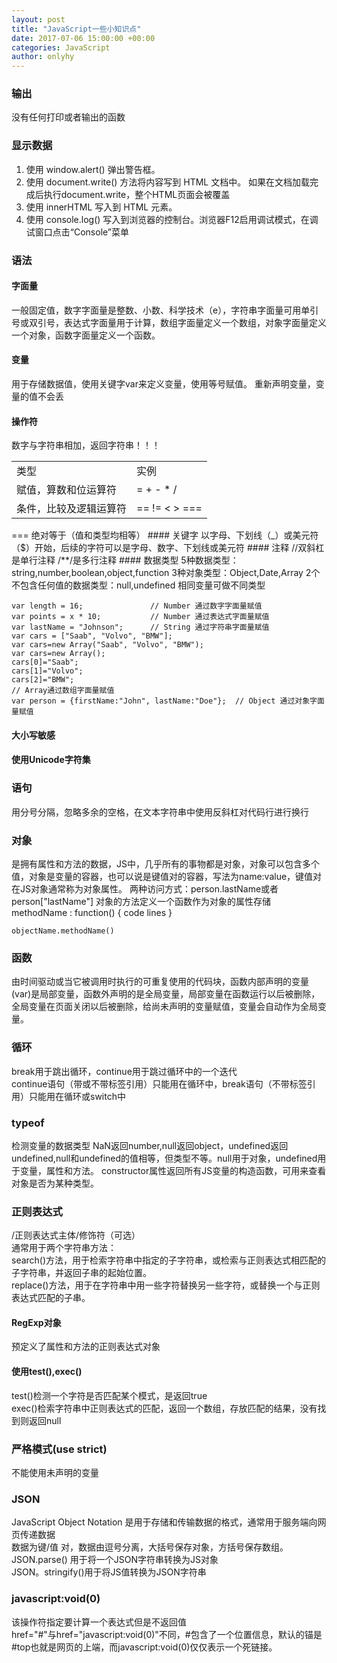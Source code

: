 ```yaml
---
layout: post
title: "JavaScript一些小知识点"
date: 2017-07-06 15:00:00 +00:00
categories: JavaScript
author: onlyhy
---
```

### 输出
   没有任何打印或者输出的函数  
### 显示数据  
  1. 使用 window.alert() 弹出警告框。  
  2. 使用 document.write() 方法将内容写到 HTML 文档中。 
如果在文档加载完成后执行document.write，整个HTML页面会被覆盖
  3. 使用 innerHTML 写入到 HTML 元素。  
  4. 使用 console.log() 写入到浏览器的控制台。浏览器F12启用调试模式，在调试窗口点击“Console”菜单  

### 语法  
#### 字面量  
   一般固定值，数字字面量是整数、小数、科学技术（e），字符串字面量可用单引号或双引号，表达式字面量用于计算，数组字面量定义一个数组，对象字面量定义一个对象，函数字面量定义一个函数。  
#### 变量  
   用于存储数据值，使用关键字var来定义变量，使用等号赋值。
   重新声明变量，变量的值不会丢
#### 操作符  
   数字与字符串相加，返回字符串！！！
<table>
<tr>
    <td>类型</td>
    <td>实例</td>
</tr>
<tr><td>赋值，算数和位运算符</td>
    <td>= + - * /</td>
</tr>
<tr><td>条件，比较及逻辑运算符</td>
    <td>== != < > === </td>
</tr>
</table>
 === 绝对等于（值和类型均相等）
#### 关键字
   以字母、下划线（_）或美元符（$）开始，后续的字符可以是字母、数字、下划线或美元符  
#### 注释  
   //双斜杠是单行注释  
   /**/是多行注释    
#### 数据类型
   5种数据类型：string,number,boolean,object,function  
   3种对象类型：Object,Date,Array  
   2个不包含任何值的数据类型：null,undefined
   相同变量可做不同类型

    var length = 16;               // Number 通过数字字面量赋值 
    var points = x * 10;           // Number 通过表达式字面量赋值
    var lastName = "Johnson";      // String 通过字符串字面量赋值
    var cars = ["Saab", "Volvo", "BMW"];   
    var cars=new Array("Saab", "Volvo", "BMW");  
    var cars=new Array();
    cars[0]="Saab";
    cars[1]="Volvo";
    cars[2]="BMW";
    // Array通过数组字面量赋值
    var person = {firstName:"John", lastName:"Doe"};  // Object 通过对象字面量赋值  

#### 大小写敏感  
#### 使用Unicode字符集  

### 语句  
   用分号分隔，忽略多余的空格，在文本字符串中使用反斜杠对代码行进行换行  
### 对象  
   是拥有属性和方法的数据，JS中，几乎所有的事物都是对象，对象可以包含多个值，对象是变量的容器，也可以说是键值对的容器，写法为name:value，键值对在JS对象通常称为对象属性。
   两种访问方式：person.lastName或者 person["lastName"] 
   对象的方法定义一个函数作为对象的属性存储  
    methodName : function() { code lines }

    objectName.methodName()  

### 函数  
   由时间驱动或当它被调用时执行的可重复使用的代码块，函数内部声明的变量(var)是局部变量，函数外声明的是全局变量，局部变量在函数运行以后被删除，全局变量在页面关闭以后被删除，给尚未声明的变量赋值，变量会自动作为全局变量。 

### 循环  
   break用于跳出循环，continue用于跳过循环中的一个迭代  
   continue语句（带或不带标签引用）只能用在循环中，break语句（不带标签引用）只能用在循环或switch中  
### typeof  
   检测变量的数据类型
   NaN返回number,null返回object，undefined返回undefined,null和undefined的值相等，但类型不等。null用于对象，undefined用于变量，属性和方法。
   constructor属性返回所有JS变量的构造函数，可用来查看对象是否为某种类型。

### 正则表达式  
   /正则表达式主体/修饰符（可选）  
   通常用于两个字符串方法：  
   search()方法，用于检索字符串中指定的子字符串，或检索与正则表达式相匹配的子字符串，并返回子串的起始位置。  
   replace()方法，用于在字符串中用一些字符替换另一些字符，或替换一个与正则表达式匹配的子串。
#### RegExp对象  
   预定义了属性和方法的正则表达式对象  
   <a href="http://www.runoob.com/jsref/jsref-obj-regexp.html"></a>
#### 使用test(),exec()  
   test()检测一个字符是否匹配某个模式，是返回true  
   exec()检索字符串中正则表达式的匹配，返回一个数组，存放匹配的结果，没有找到则返回null  

### 严格模式(use strict)  
   不能使用未声明的变量  

### JSON  
   JavaScript Object Notation 是用于存储和传输数据的格式，通常用于服务端向网页传递数据  
   数据为键/值 对，数据由逗号分离，大括号保存对象，方括号保存数组。  
   JSON.parse() 用于将一个JSON字符串转换为JS对象  
   JSON。stringify()用于将JS值转换为JSON字符串  

### javascript:void(0)    
   该操作符指定要计算一个表达式但是不返回值  
   href="#"与href="javascript:void(0)"不同，#包含了一个位置信息，默认的锚是#top也就是网页的上端，而javascript:void(0)仅仅表示一个死链接。